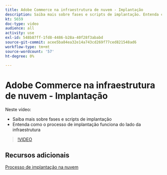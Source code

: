 ```yaml
---
title: Adobe Commerce na infraestrutura de nuvem - Implantação
description: Saiba mais sobre fases e scripts de implantação. Entenda como o processo de implantação funciona a partir da ​ de infraestrutura.
kt: 5659
doc-type: video
audience: all
activity: use
exl-id: 548b87ff-1fd8-4486-b28a-40f28f3ababd
source-git-commit: acee5ba84ea32e14a743cd269f77ced821548ad6
workflow-type: tm+mt
source-wordcount: '57'
ht-degree: 0%

---
```


# Adobe Commerce na infraestrutura de nuvem - Implantação

Neste vídeo:

- Saiba mais sobre fases e scripts de implantação
- Entenda como o processo de implantação funciona do lado da infraestrutura &#x200B;

>[!VIDEO](https://video.tv.adobe.com/v/35695?quality=12&learn=on)

## Recursos adicionais

[Processo de implantação na nuvem](https://devdocs.magento.com/cloud/deploy/cloud-deployment-process.html)
